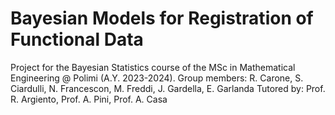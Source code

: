 # Bayesian Models for Registration of Functional Data
Project for the Bayesian Statistics course of the MSc in Mathematical Engineering @ Polimi (A.Y. 2023-2024).
Group members: R. Carone, S. Ciardulli, N. Francescon, M. Freddi, J. Gardella, E. Garlanda
Tutored by: Prof. R. Argiento, Prof. A. Pini, Prof. A. Casa
